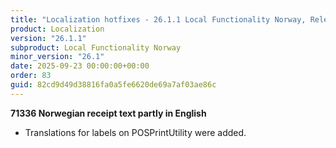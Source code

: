 ```yaml
---
title: "Localization hotfixes - 26.1.1 Local Functionality Norway, Release date September 23, 2025 - Hotfixes"
product: Localization
version: "26.1.1"
subproduct: Local Functionality Norway
minor_version: "26.1"
date: 2025-09-23 00:00:00+00:00
order: 83
guid: 82cd9d49d38816fa0a5fe6620de69a7af03ae86c
---
```


<strong>71336 Norwegian receipt text partly in English</strong><ul><li>Translations for labels on POSPrintUtility were added. </li></ul>
